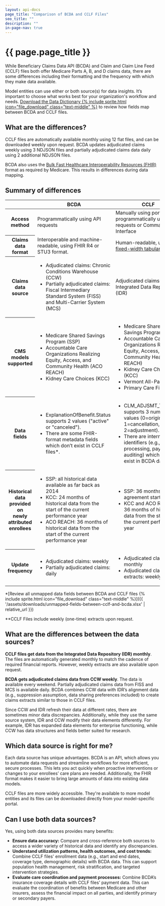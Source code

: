 ```yaml
---
layout: api-docs
page_title: "Comparison of BCDA and CCLF Files"
seo_title: ""
description: ""
in-page-nav: true
---
```

# {{ page.page_title }}

While Beneficiary Claims Data API (BCDA) and Claim and Claim Line Feed (CCLF) files both offer Medicare Parts A, B, and D claims data, there are some differences including their formatting and the frequency with which they make data available.

Model entities can use either or both source(s) for data insights. It’s important to choose what works best for your organization's workflow and needs. <a href="{{ '/assets/downloads/BCDA_Data_Dictionary.xlsx' | relative_url }}">Download the Data Dictionary {% include sprite.html icon="file_download" class="text-middle" %}</a> to review how fields map between BCDA and CCLF files.

## What are the differences?

CCLF files are automatically available monthly using 12 flat files, and can be downloaded weekly upon request. BCDA updates adjudicated claims weekly using 3 NDJSON files and partially adjudicated claims data daily using 2 additional NDJSON files.

BCDA also uses the <a href="https://hl7.org/fhir/uv/bulkdata/" target="_blank" rel="noopener noreferrer">Bulk Fast Healthcare Interoperability Resources (FHIR)</a> format as required by Medicare. This results in differences during data mapping.

## Summary of differences

<table class="usa-table usa-table--stacked usa-table--borderless">
    <thead>
        <tr>
            <th scope="col"></th>
            <th scope="col">BCDA</th>
            <th scope="col">CCLF</th>
        </tr>
    </thead>
    <tbody>
        <tr>
            <th scope="row">Access method</th>
            <td data-label="BCDA">Programmatically using API requests</td>
            <td data-label="CCLF">Manually using portals or programmatically using API requests or Command Line Interface</td>
        </tr>
        <tr>
            <th scope="row">Claims data format</th>
            <td data-label="BCDA">Interoperable and machine-readable, using FHIR R4 or STU3 format.</td>
            <td data-label="CCLF">Human-readable, using <a href="https://www.cms.gov/files/document/cclf-information-packet.pdf" target="_blank" rel="noopener noreferrer">fixed-width tabular files.</a></td>
        </tr>
        <tr>
            <th scope="row">Claims data source</th>
            <td data-label="BCDA">
                <ul>
                    <li>Adjudicated claims: Chronic Conditions Warehouse (CCW)</li>
                    <li>Partially adjudicated claims: Fiscal Intermediary Standard System (FISS) and Multi-Carrier System (MCS)</li>
                </ul>
            </td>
            <td data-label="CCLF">Adjudicated claims: Integrated Data Repository (IDR)</td>
        </tr>
        <tr>
            <th scope="row">CMS models supported</th>
            <td data-label="BCDA">
                <ul>
                    <li>Medicare Shared Savings Program (SSP)</li>
                    <li>Accountable Care Organizations Realizing Equity, Access, and Community Health (ACO REACH)</li>
                    <li>Kidney Care Choices (KCC)</li>
                </ul>
            </td>
            <td data-label="CCLF">
                <ul>
                    <li>Medicare Shared Savings Program (SSP)</li>
                    <li>Accountable Care Organizations Realizing Equity, Access, and Community Health (ACO REACH)</li>
                    <li>Kidney Care Choices (KCC)</li>
                    <li>Vermont All-Payer</li>
                    <li>Primary Care First</li>
                </ul>
            </td>
        </tr>
        <tr>
            <th scope="row">Data fields</th>
            <td data-label="BCDA">
                <ul>
                    <li>ExplanationOfBenefit.Status supports 2 values ("active" or "canceled").</li> 
                    <li>There are some FHIR-format metadata fields which don’t exist in CCLF files*.</li>
                </ul>
            </td>
            <td data-label="CCLF">
                <ul>
                    <li>CLM_ADJSMT_TYPE_CD supports 3 numeric values (0=original, 1=cancellation, or 2=adjustment). </li>
                    <li>There are internal identifiers (e.g., claims processing, payment, auditing) which don’t exist in BCDA data*.</li>
                </ul>
            </td>
        </tr>
        <tr>
            <th scope="row">Historical data provided on<br> newly attributed enrollees</th>
            <td data-label="BCDA">
                <ul>
                    <li>SSP: all historical data available as far back as 2014</li>
                    <li>KCC: 24 months of historical data from the start of the current performance year</li>
                    <li>ACO REACH: 36 months of historical data from the start of the current performance year</li>
                </ul>
            </td>
            <td data-label="CCLF">
                <ul>
                    <li>SSP: 36 months prior to agreement start date</li>
                    <li>KCC and ACO REACH: 36 months of historical data from the start of the current performance year</li>
                </ul>
            </td>
        </tr>
        <tr>
            <th scope="row">Update frequency</th>
            <td data-label="BCDA">
                <ul>
                    <li>Adjudicated claims: weekly</li>
                    <li>Partially adjudicated claims: daily</li>
                </ul>
            </td>
            <td data-label="CCLF">
            <ul>
                    <li>Adjudicated claims: monthly</li>
                    <li>Adjudicated claim extracts: weekly**</li>
                </ul>
            </td>
        </tr>
    </tbody>
</table>

*[Review all unmapped data fields between BCDA and CCLF files {% include sprite.html icon="file_download" class="text-middle" %}]({{ '/assets/downloads/unmapped-fields-between-cclf-and-bcda.xlsx' | relative_url }})

**CCLF Files include weekly (one-time) extracts upon request.

## What are the differences between the data sources?

**CCLF files get data from the Integrated Data Repository (IDR) monthly**. The files are automatically generated monthly to match the cadence of required financial reports. However, weekly extracts are also available upon request.

**BCDA gets adjudicated claims data from CCW weekly**. The data is available every weekend. Partially adjudicated claims data from FISS and MCS is available daily. BCDA combines CCW data with IDR’s alignment data (e.g., suppression assumption, data sharing preferences included) to create claims extracts similar to those in CCLF files.

Since CCW and IDR refresh their data at different rates, there are sometimes minor data discrepancies. Additionally, while they use the same source system, IDR and CCW modify their data elements differently. For example, IDR has expanded data elements for enterprise functioning, while CCW has data structures and fields better suited for research. 

## Which data source is right for me?
Each data source has unique advantages. BCDA is an API, which allows you to automate data requests and streamline workflows for more efficient, secure processes. This lets you act quickly when proactive interventions or changes to your enrollees’ care plans are needed. Additionally, the FHIR format makes it easier to bring large amounts of data into existing data models. 

CCLF files are more widely accessible. They're available to more model entities and its files can be downloaded directly from your model-specific portal.

## Can I use both data sources?

Yes, using both data sources provides many benefits:

- **Ensure data accuracy:** Compare and cross-reference both sources to access a wider variety of historical data and identify any discrepancies. 
- **Understand utilization patterns, health outcomes, and cost trends:** Combine CCLF files' enrollment data (e.g., start and end dates, coverage type, demographic details) with BCDA data. This can support population health management, risk stratification, and targeted intervention strategies.
- **Evaluate care coordination and payment processes:** Combine BCDA’s insurance coverage details with CCLF files' payment data. This can evaluate the coordination of benefits between Medicare and other insurers, assess the financial impact on all parties, and identify primary or secondary payers.